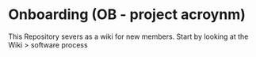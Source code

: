 # Onboarding (OB - project acroynm)
This Repository severs as a wiki for new members. Start by looking at the Wiki > software process 
